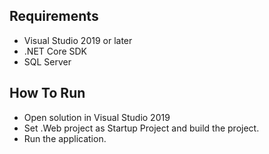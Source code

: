 ## Requirements 

* Visual Studio 2019 or later
* .NET Core SDK
* SQL Server

## How To Run

* Open solution in Visual Studio 2019
* Set .Web project as Startup Project and build the project.
* Run the application.
